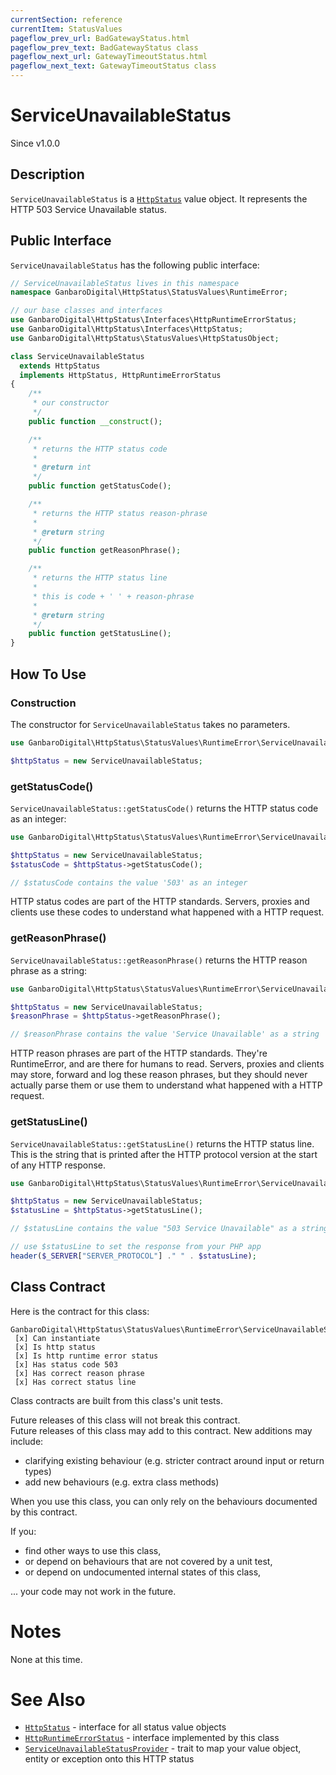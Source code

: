 ```yaml
---
currentSection: reference
currentItem: StatusValues
pageflow_prev_url: BadGatewayStatus.html
pageflow_prev_text: BadGatewayStatus class
pageflow_next_url: GatewayTimeoutStatus.html
pageflow_next_text: GatewayTimeoutStatus class
---
```


# ServiceUnavailableStatus

<div class="callout info">
Since v1.0.0
</div>

## Description

`ServiceUnavailableStatus` is a [`HttpStatus`](../Interfaces/HttpStatus.html) value object. It represents the HTTP 503 Service Unavailable status.

## Public Interface

`ServiceUnavailableStatus` has the following public interface:

```php
// ServiceUnavailableStatus lives in this namespace
namespace GanbaroDigital\HttpStatus\StatusValues\RuntimeError;

// our base classes and interfaces
use GanbaroDigital\HttpStatus\Interfaces\HttpRuntimeErrorStatus;
use GanbaroDigital\HttpStatus\Interfaces\HttpStatus;
use GanbaroDigital\HttpStatus\StatusValues\HttpStatusObject;

class ServiceUnavailableStatus
  extends HttpStatus
  implements HttpStatus, HttpRuntimeErrorStatus
{
    /**
     * our constructor
     */
    public function __construct();

    /**
     * returns the HTTP status code
     *
     * @return int
     */
    public function getStatusCode();

    /**
     * returns the HTTP status reason-phrase
     *
     * @return string
     */
    public function getReasonPhrase();

    /**
     * returns the HTTP status line
     *
     * this is code + ' ' + reason-phrase
     *
     * @return string
     */
    public function getStatusLine();
}
```

## How To Use

### Construction

The constructor for `ServiceUnavailableStatus` takes no parameters.

```php
use GanbaroDigital\HttpStatus\StatusValues\RuntimeError\ServiceUnavailableStatus;

$httpStatus = new ServiceUnavailableStatus;
```

### getStatusCode()

`ServiceUnavailableStatus::getStatusCode()` returns the HTTP status code as an integer:

```php
use GanbaroDigital\HttpStatus\StatusValues\RuntimeError\ServiceUnavailableStatus;

$httpStatus = new ServiceUnavailableStatus;
$statusCode = $httpStatus->getStatusCode();

// $statusCode contains the value '503' as an integer
```

HTTP status codes are part of the HTTP standards. Servers, proxies and clients use these codes to understand what happened with a HTTP request.

### getReasonPhrase()

`ServiceUnavailableStatus::getReasonPhrase()` returns the HTTP reason phrase as a string:

```php
use GanbaroDigital\HttpStatus\StatusValues\RuntimeError\ServiceUnavailableStatus;

$httpStatus = new ServiceUnavailableStatus;
$reasonPhrase = $httpStatus->getReasonPhrase();

// $reasonPhrase contains the value 'Service Unavailable' as a string
```

HTTP reason phrases are part of the HTTP standards. They're RuntimeError, and are there for humans to read. Servers, proxies and clients may store, forward and log these reason phrases, but they should never actually parse them or use them to understand what happened with a HTTP request.

### getStatusLine()

`ServiceUnavailableStatus::getStatusLine()` returns the HTTP status line. This is the string that is printed after the HTTP protocol version at the start of any HTTP response.

```php
use GanbaroDigital\HttpStatus\StatusValues\RuntimeError\ServiceUnavailableStatus;

$httpStatus = new ServiceUnavailableStatus;
$statusLine = $httpStatus->getStatusLine();

// $statusLine contains the value "503 Service Unavailable" as a string

// use $statusLine to set the response from your PHP app
header($_SERVER["SERVER_PROTOCOL"] ." " . $statusLine);
```

## Class Contract

Here is the contract for this class:

    GanbaroDigital\HttpStatus\StatusValues\RuntimeError\ServiceUnavailableStatus
     [x] Can instantiate
     [x] Is http status
     [x] Is http runtime error status
     [x] Has status code 503
     [x] Has correct reason phrase
     [x] Has correct status line

Class contracts are built from this class's unit tests.

<div class="callout success">
Future releases of this class will not break this contract.
</div>

<div class="callout info" markdown="1">
Future releases of this class may add to this contract. New additions may include:

* clarifying existing behaviour (e.g. stricter contract around input or return types)
* add new behaviours (e.g. extra class methods)
</div>

<div class="callout warning" markdown="1">
When you use this class, you can only rely on the behaviours documented by this contract.

If you:

* find other ways to use this class,
* or depend on behaviours that are not covered by a unit test,
* or depend on undocumented internal states of this class,

... your code may not work in the future.
</div>

# Notes

None at this time.

# See Also

* [`HttpStatus`](../Interfaces/HttpStatus.html) - interface for all status value objects
* [`HttpRuntimeErrorStatus`](../Interfaces/HttpRuntimeErrorStatus.html) - interface implemented by this class
* [`ServiceUnavailableStatusProvider`](../StatusProviders/ServiceUnavailableStatusProvider.html) - trait to map your value object, entity or exception onto this HTTP status
